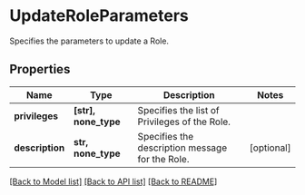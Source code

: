 # UpdateRoleParameters

Specifies the parameters to update a Role.

## Properties
Name | Type | Description | Notes
------------ | ------------- | ------------- | -------------
**privileges** | **[str], none_type** | Specifies the list of Privileges of the Role. | 
**description** | **str, none_type** | Specifies the description message for the Role. | [optional] 

[[Back to Model list]](../README.md#documentation-for-models) [[Back to API list]](../README.md#documentation-for-api-endpoints) [[Back to README]](../README.md)


